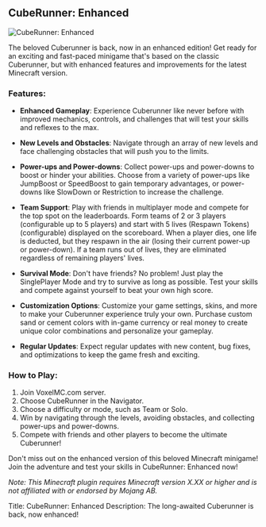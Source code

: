 ## CubeRunner: Enhanced

![CubeRunner: Enhanced](https://example.com/cuberunner_enhanced.png)

The beloved Cuberunner is back, now in an enhanced edition! Get ready for an exciting and fast-paced minigame that's based on the classic Cuberunner, but with enhanced features and improvements for the latest Minecraft version.

### Features:

- **Enhanced Gameplay**: Experience Cuberunner like never before with improved mechanics, controls, and challenges that will test your skills and reflexes to the max.

- **New Levels and Obstacles**: Navigate through an array of new levels and face challenging obstacles that will push you to the limits.

- **Power-ups and Power-downs**: Collect power-ups and power-downs to boost or hinder your abilities. Choose from a variety of power-ups like JumpBoost or SpeedBoost to gain temporary advantages, or power-downs like SlowDown or Restriction to increase the challenge.

- **Team Support**: Play with friends in multiplayer mode and compete for the top spot on the leaderboards. Form teams of 2 or 3 players (configurable up to 5 players) and start with 5 lives (Respawn Tokens) (configurable) displayed on the scoreboard. When a player dies, one life is deducted, but they respawn in the air (losing their current power-up or power-down). If a team runs out of lives, they are eliminated regardless of remaining players' lives.

- **Survival Mode**: Don't have friends? No problem! Just play the SinglePlayer Mode and try to survive as long as possible. Test your skills and compete against yourself to beat your own high score.

- **Customization Options**: Customize your game settings, skins, and more to make your Cuberunner experience truly your own. Purchase custom sand or cement colors with in-game currency or real money to create unique color combinations and personalize your gameplay.

- **Regular Updates**: Expect regular updates with new content, bug fixes, and optimizations to keep the game fresh and exciting.

### How to Play:

1. Join VoxelMC.com server.
2. Choose CubeRunner in the Navigator.
3. Choose a difficulty or mode, such as Team or Solo.
4. Win by navigating through the levels, avoiding obstacles, and collecting power-ups and power-downs.
5. Compete with friends and other players to become the ultimate Cuberunner!

Don't miss out on the enhanced version of this beloved Minecraft minigame! Join the adventure and test your skills in CubeRunner: Enhanced now!

*Note: This Minecraft plugin requires Minecraft version X.XX or higher and is not affiliated with or endorsed by Mojang AB.*

Title: CubeRunner: Enhanced
Description: The long-awaited Cuberunner is back, now enhanced!
